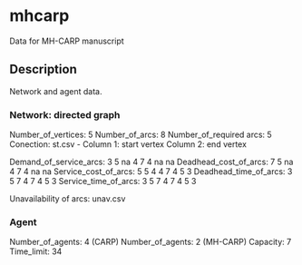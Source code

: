 # mhcarp
Data for MH-CARP manuscript

## Description 
Network and agent data. 

### Network: directed graph  
Number_of_vertices: 5 
Number_of_arcs: 8 
Number_of_required arcs: 5 
Conection: st.csv - Column 1: start vertex Column 2: end vertex 

Demand_of_service_arcs: 3 5 na 4 7 4 na na
Deadhead_cost_of_arcs: 7 5 na 4 7 4 na na
Service_cost_of_arcs: 5 5 4 4 7 4 5 3 
Deadhead_time_of_arcs: 3 5 7 4 7 4 5 3 
Service_time_of_arcs: 3 5 7 4 7 4 5 3 

Unavailability of arcs: unav.csv 

### Agent 
Number_of_agents: 4 (CARP) 
Number_of_agents: 2 (MH-CARP) 
Capacity: 7 
Time_limit: 34 

